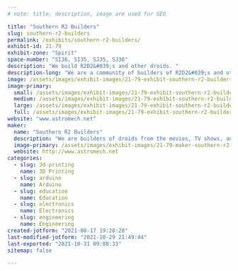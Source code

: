 ```yaml
---
# note: title, description, image are used for SEO

title: "Southern R2 Builders"
slug: southern-r2-builders
permalink: /exhibits/southern-r2-builders/
exhibit-id: 21-79
exhibit-zone: "Spirit"
space-number: "SI36, SI35, SJ35, SJ36"
description: "We build R2D2&#039;s and other droids. "
description-long: "We are a community of builders of R2D2&#039;s and other droids from the major Sci-Fi franchises. "
image: /assets/images/exhibit-images/21-79-exhibit-southern-r2-builders-southern-r2-builders-large.jpg
image-primary: 
  small: /assets/images/exhibit-images/21-79-exhibit-southern-r2-builders-southern-r2-builders-small.jpg
  medium: /assets/images/exhibit-images/21-79-exhibit-southern-r2-builders-southern-r2-builders-medium.jpg
  large: /assets/images/exhibit-images/21-79-exhibit-southern-r2-builders-southern-r2-builders-large.jpg
  full: /assets/images/exhibit-images/21-79-exhibit-southern-r2-builders-southern-r2-builders-full.jpg
website: "www.astromech.net"
maker: 
  name: "Southern R2 Builders"
  description: "We are builders of droids from the movies, TV shows, and Expanded Universe. "
  image-primary: /assets/images/exhibit-images/21-79-maker-southern-r2-builders-r2-club-logo-medium.png
  website: http://www.astromech.net
categories: 
  - slug: 3d-printing
    name: 3D Printing
  - slug: arduino
    name: Arduino
  - slug: education
    name: Education
  - slug: electronics
    name: Electronics
  - slug: engineering
    name: Engineering
created-jotform: "2021-08-17 19:28:28"
last-modified-jotform: "2021-10-29 21:49:44"
last-exported: "2021-10-31 09:08:33"
sitemap: false

---
```

